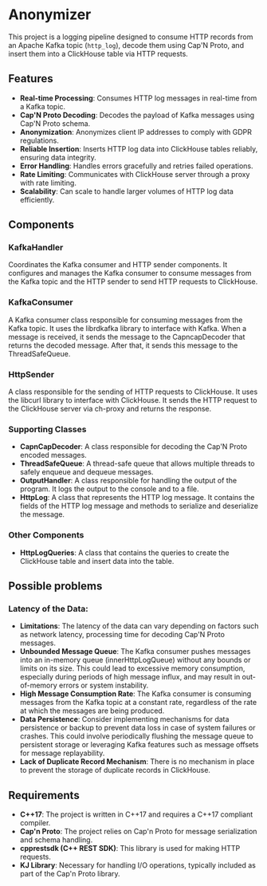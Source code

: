 # Anonymizer


This project is a logging pipeline designed to consume HTTP records from an Apache Kafka topic (`http_log`), decode them using Cap'N Proto, and insert them into a ClickHouse table via HTTP requests.


## Features

- **Real-time Processing**: Consumes HTTP log messages in real-time from a Kafka topic.
- **Cap'N Proto Decoding**: Decodes the payload of Kafka messages using Cap'N Proto schema.
- **Anonymization**: Anonymizes client IP addresses to comply with GDPR regulations.
- **Reliable Insertion**: Inserts HTTP log data into ClickHouse tables reliably, ensuring data integrity.
- **Error Handling**: Handles errors gracefully and retries failed operations.
- **Rate Limiting**: Communicates with ClickHouse server through a proxy with rate limiting.
- **Scalability**: Can scale to handle larger volumes of HTTP log data efficiently.


## Components

### KafkaHandler

Coordinates the Kafka consumer and HTTP sender components. It configures and manages the Kafka consumer to consume messages from the Kafka topic and the HTTP sender to send HTTP requests to ClickHouse.


### KafkaConsumer 

A Kafka consumer class responsible for consuming messages from the Kafka topic. It uses the librdkafka library to interface with Kafka. When a message is received, it sends the message to the CapncapDecoder that returns the decoded message. After that, it sends this message to the ThreadSafeQueue.

### HttpSender   

A class responsible for the sending of HTTP requests to ClickHouse. It uses the libcurl library to interface with ClickHouse. It sends the HTTP request to the ClickHouse server via ch-proxy and returns the response.


### Supporting Classes

- **CapnCapDecoder**: A class responsible for decoding the Cap'N Proto encoded messages.
- **ThreadSafeQueue**: A thread-safe queue that allows multiple threads to safely enqueue and dequeue messages.
- **OutputHandler**: A class responsible for handling the output of the program. It logs the output to the console and to a file.
- **HttpLog**: A class that represents the HTTP log message. It contains the fields of the HTTP log message and methods to serialize and deserialize the message.

### Other Components

- **HttpLogQueries**: A class that contains the queries to create the ClickHouse table and insert data into the table.




## Possible problems

### Latency of the Data:

- **Limitations**: The latency of the data can vary depending on factors such as network latency, processing time for decoding Cap'N Proto messages.
- **Unbounded Message Queue**: The Kafka consumer pushes messages into an in-memory queue (innerHttpLogQueue) without any bounds or limits on its size. This could lead to excessive memory consumption, especially during periods of high message influx, and may result in out-of-memory errors or system instability.
- **High Message Consumption Rate**: The Kafka consumer is consuming messages from the Kafka topic at a constant rate, regardless of the rate at which the messages are being produced.
- **Data Persistence**: Consider implementing mechanisms for data persistence or backup to prevent data loss in case of system failures or crashes. This could involve periodically flushing the message queue to persistent storage or leveraging Kafka features such as message offsets for message replayability.
- **Lack of Duplicate Record Mechanism**: There is no mechanism in place to prevent the storage of duplicate records in ClickHouse.


## Requirements

- **C++17**: The project is written in C++17 and requires a C++17 compliant compiler.
- **Cap'n Proto**: The project relies on Cap'n Proto for message serialization and schema handling.
- **cpprestsdk (C++ REST SDK)**: This library is used for making HTTP requests.
- **KJ Library**: Necessary for handling I/O operations, typically included as part of the Cap'n Proto library.
